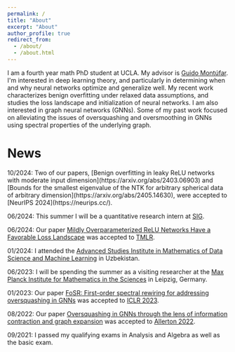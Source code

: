 ```yaml
---
permalink: /
title: "About"
excerpt: "About"
author_profile: true
redirect_from: 
  - /about/
  - /about.html
---
```


I am a fourth year math PhD student at UCLA. My advisor is [Guido Montúfar](https://www.math.ucla.edu/~montufar/). I'm interested in deep learning theory, and particularly in determining when and why neural networks optimize and generalize well. My recent work characterizes benign overfitting under relaxed data assumptions, and studies the loss landscape and initialization of neural networks. I am also interested in graph neural networks (GNNs). Some of my past work focused on alleviating the issues of oversquashing and oversmoothing in GNNs using spectral properties of the underlying graph.


<h1> News </h1>
10/2024: Two of our papers, [Benign overfitting in leaky ReLU networks with moderate input dimension](https://arxiv.org/abs/2403.06903) and [Bounds for the smallest eigenvalue of the NTK for arbitrary spherical data of arbitrary dimension](https://arxiv.org/abs/2405.14630), were accepted to [NeurIPS 2024](https://neurips.cc/).

06/2024: This summer I will be a quantitative research intern at [SIG](https://www.sig.com/).

06/2024: Our paper [Mildly Overparameterized ReLU Networks Have a Favorable Loss Landscape](https://arxiv.org/abs/2305.19510) was accepted to [TMLR](https://www.jmlr.org/tmlr).

01/2024: I attended the [Advanced Studies Institute in Mathematics of Data Science and Machine Learning](https://www.fullerton.edu/ires-uz/asi/asi_datascience/asi_datasci.php) in Uzbekistan.

06/2023: I will be spending the summer as a visiting researcher at the [Max Planck Institute for Mathematics in the Sciences](https://www.mis.mpg.de/) in Leipzig, Germany.

01/2023: Our paper [FoSR: First-order spectral rewiring for addressing oversquashing in GNNs](https://arxiv.org/abs/2210.11790) was accepted to [ICLR 2023](https://iclr.cc/Conferences/2023).

08/2022: Our paper [Oversquashing in GNNs through the lens of information contraction and graph expansion](https://arxiv.org/abs/2208.03471) was accepted to [Allerton 2022](https://allerton.csl.illinois.edu/).

09/2021: I passed my qualifying exams in Analysis and Algebra as well as the basic exam.